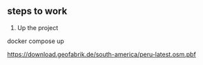## steps to work

1. Up the project

docker compose up

https://download.geofabrik.de/south-america/peru-latest.osm.pbf
